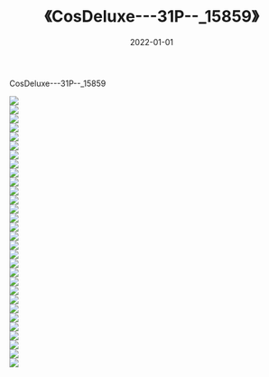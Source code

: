 ﻿---
layout: post
title:  《CosDeluxe---31P--_15859》
date:   2022-01-01
img: http://imgx.orgx.ga/萝莉/2022/CosDeluxe---31P--_15859/000.jpg
categories: [美女, 清纯, 唯美]
---

CosDeluxe---31P--_15859

  ![](http://imgx.orgx.ga/萝莉/2022/CosDeluxe---31P--_15859/001.jpg) <br> ![](http://imgx.orgx.ga/萝莉/2022/CosDeluxe---31P--_15859/002.jpg) <br> ![](http://imgx.orgx.ga/萝莉/2022/CosDeluxe---31P--_15859/003.jpg) <br> ![](http://imgx.orgx.ga/萝莉/2022/CosDeluxe---31P--_15859/004.jpg) <br> ![](http://imgx.orgx.ga/萝莉/2022/CosDeluxe---31P--_15859/005.jpg) <br> ![](http://imgx.orgx.ga/萝莉/2022/CosDeluxe---31P--_15859/006.jpg) <br> ![](http://imgx.orgx.ga/萝莉/2022/CosDeluxe---31P--_15859/007.jpg) <br> ![](http://imgx.orgx.ga/萝莉/2022/CosDeluxe---31P--_15859/008.jpg) <br> ![](http://imgx.orgx.ga/萝莉/2022/CosDeluxe---31P--_15859/009.jpg) <br> ![](http://imgx.orgx.ga/萝莉/2022/CosDeluxe---31P--_15859/010.jpg) <br> ![](http://imgx.orgx.ga/萝莉/2022/CosDeluxe---31P--_15859/011.jpg) <br> ![](http://imgx.orgx.ga/萝莉/2022/CosDeluxe---31P--_15859/012.jpg) <br> ![](http://imgx.orgx.ga/萝莉/2022/CosDeluxe---31P--_15859/013.jpg) <br> ![](http://imgx.orgx.ga/萝莉/2022/CosDeluxe---31P--_15859/014.jpg) <br> ![](http://imgx.orgx.ga/萝莉/2022/CosDeluxe---31P--_15859/015.jpg) <br> ![](http://imgx.orgx.ga/萝莉/2022/CosDeluxe---31P--_15859/016.jpg) <br> ![](http://imgx.orgx.ga/萝莉/2022/CosDeluxe---31P--_15859/017.jpg) <br> ![](http://imgx.orgx.ga/萝莉/2022/CosDeluxe---31P--_15859/018.jpg) <br> ![](http://imgx.orgx.ga/萝莉/2022/CosDeluxe---31P--_15859/019.jpg) <br> ![](http://imgx.orgx.ga/萝莉/2022/CosDeluxe---31P--_15859/020.jpg) <br> ![](http://imgx.orgx.ga/萝莉/2022/CosDeluxe---31P--_15859/021.jpg) <br> ![](http://imgx.orgx.ga/萝莉/2022/CosDeluxe---31P--_15859/022.jpg) <br> ![](http://imgx.orgx.ga/萝莉/2022/CosDeluxe---31P--_15859/023.jpg) <br> ![](http://imgx.orgx.ga/萝莉/2022/CosDeluxe---31P--_15859/024.jpg) <br> ![](http://imgx.orgx.ga/萝莉/2022/CosDeluxe---31P--_15859/025.jpg) <br> ![](http://imgx.orgx.ga/萝莉/2022/CosDeluxe---31P--_15859/026.jpg) <br> ![](http://imgx.orgx.ga/萝莉/2022/CosDeluxe---31P--_15859/027.jpg) <br> ![](http://imgx.orgx.ga/萝莉/2022/CosDeluxe---31P--_15859/028.jpg) <br> ![](http://imgx.orgx.ga/萝莉/2022/CosDeluxe---31P--_15859/029.jpg) <br> ![](http://imgx.orgx.ga/萝莉/2022/CosDeluxe---31P--_15859/030.jpg) <br>